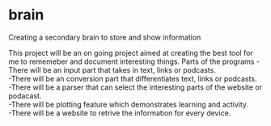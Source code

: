 # brain
Creating a secondary brain to store and show information

This project will be an on going project aimed at creating the best tool for me to rememeber and document interesting things.
Parts of the programs
-There will be an input part that takes in text, links or podcasts. <br/>
-There will be an conversion part that differentiates text, links or podcasts.<br/>
-There will be a parser that can select the interesting parts of the website or podacast.<br/>
-There will be plotting feature which demonstrates learning and activity.<br/>
-There will be a website to retrive the information for every device.<br/>
